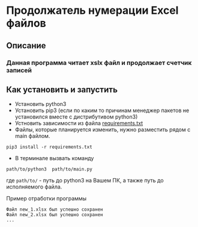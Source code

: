 # Продолжатель нумерации Excel файлов

## Описание

### Данная программа читает xslx файл и продолжает счетчик записей

## Как установить и запустить

* Установить python3
* Установить pip3 (если по каким то причинам менеджер пакетов не установился вместе с дистрибутивом python3)
* Устновить зависимости из файла [requirements.txt](requirements.txt)
* Файлы, которые планируется изменить, нужно разместить рядом с main файлом.

 ```commandline
pip3 install -r requirements.txt
```

* В терминале вызвать команду

 ```commandline
path/to/python3  path/to/main.py 
``` 

где ``path/to/`` - путь до python3 на Вашем ПК, а также путь до исполняемого файла.

Пример отработки программы

```
Файл new_1.xlsx был успешно сохранен
Файл new_2.xlsx был успешно сохранен
...
```